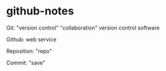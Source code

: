 # github-notes

Git: "version control" "collaboration" version control software

Github: web service

Reposition: "repo"

Commit: "save"
